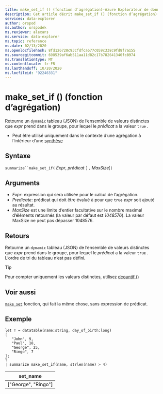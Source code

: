 ```yaml
---
title: make_set_if () (fonction d’agrégation)-Azure Explorateur de données | Microsoft Docs
description: Cet article décrit make_set_if () (fonction d’agrégation) dans Azure Explorateur de données.
services: data-explorer
author: orspod
ms.author: orspodek
ms.reviewer: alexans
ms.service: data-explorer
ms.topic: reference
ms.date: 02/13/2020
ms.openlocfilehash: 8fd126728c93cfdfca677c059c338c9fd8f7a155
ms.sourcegitcommit: 608539af6ab511aa11d82c17b782641340fc8974
ms.translationtype: MT
ms.contentlocale: fr-FR
ms.lasthandoff: 10/20/2020
ms.locfileid: "92246331"
---
```

# <a name="make_set_if-aggregation-function"></a>make_set_if () (fonction d’agrégation)

Retourne un `dynamic` tableau (JSON) de l’ensemble de valeurs distinctes que *expr* prend dans le groupe, pour lequel le *prédicat* a la valeur `true` .

* Peut être utilisé uniquement dans le contexte d’une agrégation à l’intérieur d’une [synthèse](summarizeoperator.md)

## <a name="syntax"></a>Syntaxe

`summarize``make_set_if(` *Expr*, *prédicat* [ `,` *MaxSize*]`)`

## <a name="arguments"></a>Arguments

* *Expr*: expression qui sera utilisée pour le calcul de l’agrégation.
* *Predicate*: prédicat qui doit être évalué à pour que `true` *expr* soit ajouté au résultat.
* *MaxSize* est une limite d’entier facultative sur le nombre maximal d’éléments retournés (la valeur par défaut est *1048576*). La valeur MaxSize ne peut pas dépasser 1048576.

## <a name="returns"></a>Retours

Retourne un `dynamic` tableau (JSON) de l’ensemble de valeurs distinctes que *expr* prend dans le groupe, pour lequel le *prédicat* a la valeur `true` .
L’ordre de tri du tableau n’est pas défini.

> [!TIP]
> Pour compter uniquement les valeurs distinctes, utilisez [dcountif ()](dcountif-aggfunction.md)

## <a name="see-also"></a>Voir aussi

[`make_set`](./makeset-aggfunction.md) fonction, qui fait la même chose, sans expression de prédicat.

## <a name="example"></a>Exemple

```kusto
let T = datatable(name:string, day_of_birth:long)
[
   "John", 9,
   "Paul", 18,
   "George", 25,
   "Ringo", 7
];
T
| summarize make_set_if(name, strlen(name) > 4)
```

|set_name|
|----|
|["George", "Ringo"]|